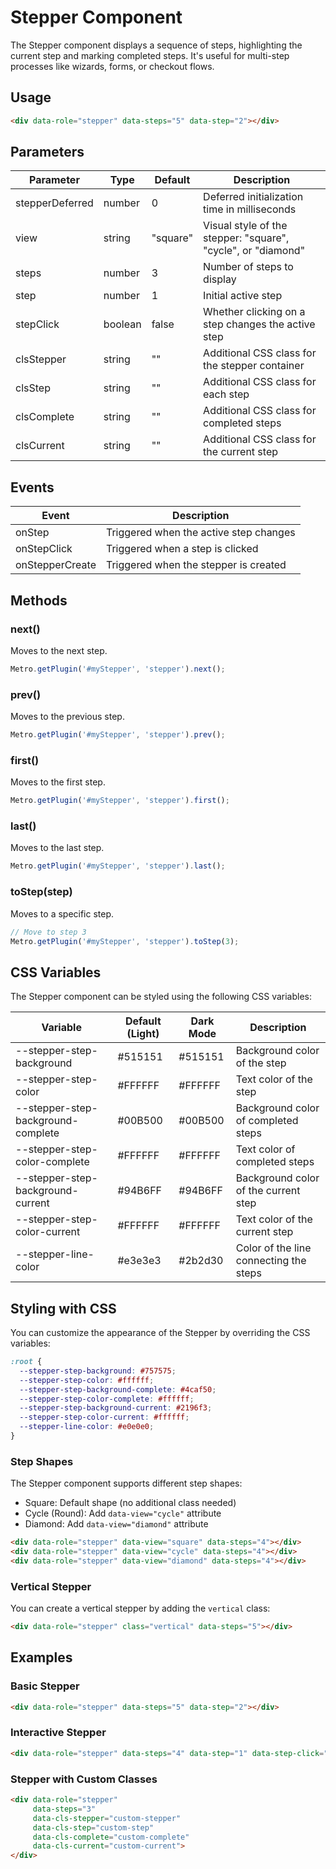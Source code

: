 # Stepper Component

The Stepper component displays a sequence of steps, highlighting the current step and marking completed steps. It's useful for multi-step processes like wizards, forms, or checkout flows.

## Usage

```html
<div data-role="stepper" data-steps="5" data-step="2"></div>
```

## Parameters

| Parameter | Type | Default | Description |
| --- | --- | --- | --- |
| stepperDeferred | number | 0 | Deferred initialization time in milliseconds |
| view | string | "square" | Visual style of the stepper: "square", "cycle", or "diamond" |
| steps | number | 3 | Number of steps to display |
| step | number | 1 | Initial active step |
| stepClick | boolean | false | Whether clicking on a step changes the active step |
| clsStepper | string | "" | Additional CSS class for the stepper container |
| clsStep | string | "" | Additional CSS class for each step |
| clsComplete | string | "" | Additional CSS class for completed steps |
| clsCurrent | string | "" | Additional CSS class for the current step |

## Events

| Event | Description |
| --- | --- |
| onStep | Triggered when the active step changes |
| onStepClick | Triggered when a step is clicked |
| onStepperCreate | Triggered when the stepper is created |

## Methods

### next()

Moves to the next step.

```javascript
Metro.getPlugin('#myStepper', 'stepper').next();
```

### prev()

Moves to the previous step.

```javascript
Metro.getPlugin('#myStepper', 'stepper').prev();
```

### first()

Moves to the first step.

```javascript
Metro.getPlugin('#myStepper', 'stepper').first();
```

### last()

Moves to the last step.

```javascript
Metro.getPlugin('#myStepper', 'stepper').last();
```

### toStep(step)

Moves to a specific step.

```javascript
// Move to step 3
Metro.getPlugin('#myStepper', 'stepper').toStep(3);
```

## CSS Variables

The Stepper component can be styled using the following CSS variables:

| Variable | Default (Light) | Dark Mode | Description |
| -------- | --------------- | --------- | ----------- |
| --stepper-step-background | #515151 | #515151 | Background color of the step |
| --stepper-step-color | #FFFFFF | #FFFFFF | Text color of the step |
| --stepper-step-background-complete | #00B500 | #00B500 | Background color of completed steps |
| --stepper-step-color-complete | #FFFFFF | #FFFFFF | Text color of completed steps |
| --stepper-step-background-current | #94B6FF | #94B6FF | Background color of the current step |
| --stepper-step-color-current | #FFFFFF | #FFFFFF | Text color of the current step |
| --stepper-line-color | #e3e3e3 | #2b2d30 | Color of the line connecting the steps |

## Styling with CSS

You can customize the appearance of the Stepper by overriding the CSS variables:

```css
:root {
  --stepper-step-background: #757575;
  --stepper-step-color: #ffffff;
  --stepper-step-background-complete: #4caf50;
  --stepper-step-color-complete: #ffffff;
  --stepper-step-background-current: #2196f3;
  --stepper-step-color-current: #ffffff;
  --stepper-line-color: #e0e0e0;
}
```

### Step Shapes

The Stepper component supports different step shapes:

- Square: Default shape (no additional class needed)
- Cycle (Round): Add `data-view="cycle"` attribute
- Diamond: Add `data-view="diamond"` attribute

```html
<div data-role="stepper" data-view="square" data-steps="4"></div>
<div data-role="stepper" data-view="cycle" data-steps="4"></div>
<div data-role="stepper" data-view="diamond" data-steps="4"></div>
```

### Vertical Stepper

You can create a vertical stepper by adding the `vertical` class:

```html
<div data-role="stepper" class="vertical" data-steps="5"></div>
```

## Examples

### Basic Stepper

```html
<div data-role="stepper" data-steps="5" data-step="2"></div>
```

### Interactive Stepper

```html
<div data-role="stepper" data-steps="4" data-step="1" data-step-click="true"></div>
```

### Stepper with Custom Classes

```html
<div data-role="stepper" 
     data-steps="3" 
     data-cls-stepper="custom-stepper" 
     data-cls-step="custom-step" 
     data-cls-complete="custom-complete" 
     data-cls-current="custom-current">
</div>
```